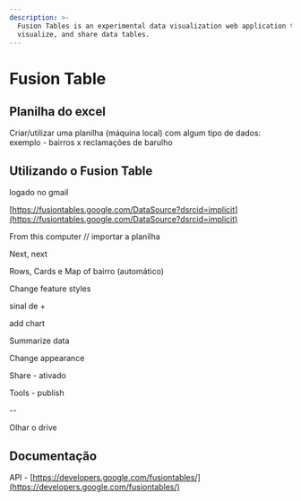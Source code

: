 ```yaml
---
description: >-
  Fusion Tables is an experimental data visualization web application to gather,
  visualize, and share data tables.
---
```


# Fusion Table

## Planilha do excel

Criar/utilizar uma planilha \(máquina local\) com algum tipo de dados: exemplo - bairros x reclamações de barulho

## Utilizando o Fusion Table

logado no gmail

[https://fusiontables.google.com/DataSource?dsrcid=implicit](https://fusiontables.google.com/DataSource?dsrcid=implicit)

From this computer // importar a planilha

Next, next

Rows, Cards e Map of bairro \(automático\)

Change feature styles

sinal de +

add chart

Summarize data

Change appearance

Share - ativado

Tools - publish

--

Olhar o drive

## Documentação

API - [https://developers.google.com/fusiontables/](https://developers.google.com/fusiontables/)

